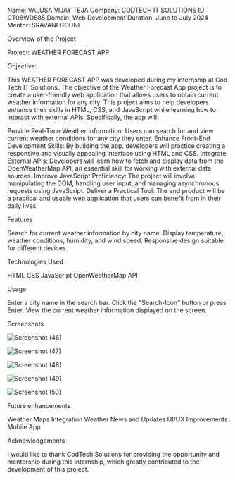 Name: VALUSA VIJAY TEJA 
Company: CODTECH IT SOLUTIONS
ID: CT08WD885
Domain: Web Development
Duration: June to July 2024
Mentor: SRAVANI GOUNI

Overview of the Project

Project: WEATHER FORECAST APP

Objective:

This WEATHER FORECAST APP was developed during my internship at Cod Tech IT Solutions. The objective of the Weather Forecast App project is to create a user-friendly web application that allows users to obtain current weather information for any city. This project aims to help developers enhance their skills in HTML, CSS, and JavaScript while learning how to interact with external APIs. Specifically, the app will:

Provide Real-Time Weather Information: Users can search for and view current weather conditions for any city they enter. Enhance Front-End Development Skills: By building the app, developers will practice creating a responsive and visually appealing interface using HTML and CSS. Integrate External APIs: Developers will learn how to fetch and display data from the OpenWeatherMap API, an essential skill for working with external data sources. Improve JavaScript Proficiency: The project will involve manipulating the DOM, handling user input, and managing asynchronous requests using JavaScript. Deliver a Practical Tool: The end product will be a practical and usable web application that users can benefit from in their daily lives.

Features

Search for current weather information by city name. Display temperature, weather conditions, humidity, and wind speed. Responsive design suitable for different devices.

Technologies Used

HTML CSS JavaScript OpenWeatherMap API

Usage

Enter a city name in the search bar. Click the "Search-Icon" button or press Enter. View the current weather information displayed on the screen.

Screenshots

![Screenshot (46)](https://github.com/Vijay2291/Weather-Forecast/assets/97454496/7be4d99e-ce7a-48fe-9dd6-5020cc4dd95c)

![Screenshot (47)](https://github.com/Vijay2291/Weather-Forecast/assets/97454496/8b9e37dd-368f-49f4-b8ef-98f06b2d3bd0)

![Screenshot (48)](https://github.com/Vijay2291/Weather-Forecast/assets/97454496/2ec8d836-2948-4c52-afb0-8726a7d0cc32)

![Screenshot (49)](https://github.com/Vijay2291/Weather-Forecast/assets/97454496/35d99142-32ad-4543-88af-c4b7ce487ee3)

![Screenshot (50)](https://github.com/Vijay2291/Weather-Forecast/assets/97454496/40267bcf-21b2-4746-b557-4710da3da17a)


Future enhancements

Weather Maps Integration Weather News and Updates UI/UX Improvements Mobile App

Acknowledgements

I would like to thank CodTech Solutions for providing the opportunity and mentorship during this internship, which greatly contributed to the development of this project.
